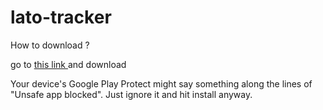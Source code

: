 # lato-tracker

How to download ?

go to 
<a href="https://jake-xy.github.io/lato-tracker/app/release/app-release.apk" target="_blank">
this link
</a>
and download


Your device's Google Play Protect might say something along the lines of "Unsafe app blocked". Just ignore it and hit install anyway.

